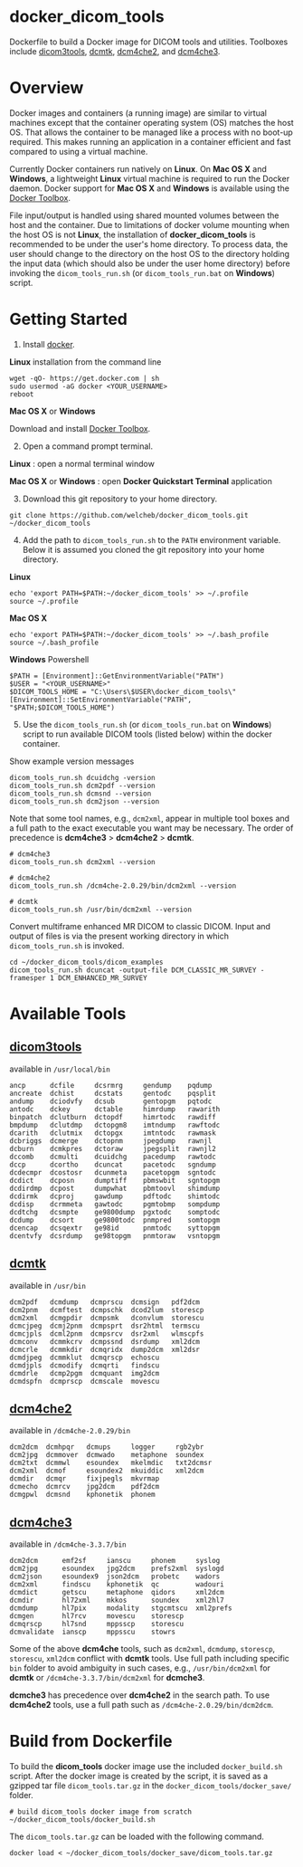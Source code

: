 docker_dicom_tools
==================

Dockerfile to build a Docker image for DICOM tools and utilities. Toolboxes include
[dicom3tools](http://www.dclunie.com/dicom3tools), [dcmtk](http://dcmtk.org/dcmtk.php.en),
[dcm4che2](https://sourceforge.net/projects/dcm4che/files/dcm4che2/), and
[dcm4che3](https://sourceforge.net/projects/dcm4che/files/dcm4che3/).

Overview
========

Docker images and containers (a running image) are similar to virtual machines except that the container operating system (OS) matches the host OS. That allows the container to be managed like a process with no boot-up required. This makes running an application in a container efficient and fast compared to using a virtual machine.

Currently Docker containers run natively on **Linux**. On **Mac OS X** and **Windows**, a lightweight **Linux** virtual machine is required to run the Docker daemon. Docker support for **Mac OS X** and **Windows** is available using the [Docker Toolbox](https://www.docker.com/products/docker-toolbox).

File input/output is handled using shared mounted volumes between the host and the container. Due to limitations of docker volume mounting when the host OS is not **Linux**, the installation of **docker_dicom_tools** is recommended to be under the user's home directory. To process data, the user should change to the directory on the host OS to the directory holding the input data (which should also be under the user home directory) before invoking the `dicom_tools_run.sh` (or `dicom_tools_run.bat` on **Windows**) script.

Getting Started
===============

1. Install [docker](https://www.docker.com).

  **Linux** installation from the command line
  ~~~
  wget -qO- https://get.docker.com | sh
  sudo usermod -aG docker <YOUR_USERNAME>
  reboot
  ~~~

  **Mac OS X** or **Windows**

  Download and install [Docker Toolbox](https://www.docker.com/products/docker-toolbox).

2. Open a command prompt terminal.

  **Linux** : open a normal terminal window

  **Mac OS X** or **Windows** : open **Docker Quickstart Terminal** application

3. Download this git repository to your home directory.

  ~~~
  git clone https://github.com/welcheb/docker_dicom_tools.git ~/docker_dicom_tools
  ~~~

4. Add the path to `dicom_tools_run.sh` to the `PATH` environment variable. Below it is assumed you cloned the git repository into your home directory.

  **Linux**
  ~~~
  echo 'export PATH=$PATH:~/docker_dicom_tools' >> ~/.profile
  source ~/.profile
  ~~~

  **Mac OS X**
  ~~~
  echo 'export PATH=$PATH:~/docker_dicom_tools' >> ~/.bash_profile
  source ~/.bash_profile
  ~~~

  **Windows** Powershell
  ~~~
  $PATH = [Environment]::GetEnvironmentVariable("PATH")
  $USER = "<YOUR_USERNAME>"
  $DICOM_TOOLS_HOME = "C:\Users\$USER\docker_dicom_tools\"
  [Environment]::SetEnvironmentVariable("PATH", "$PATH;$DICOM_TOOLS_HOME")
  ~~~

5. Use the `dicom_tools_run.sh` (or `dicom_tools_run.bat` on **Windows**) script to run available DICOM tools (listed below) within the docker container.

  Show example version messages
  ~~~
  dicom_tools_run.sh dcuidchg -version
  dicom_tools_run.sh dcm2pdf --version
  dicom_tools_run.sh dcmsnd --version
  dicom_tools_run.sh dcm2json --version
  ~~~

  Note that some tool names, e.g., `dcm2xml`, appear in multiple tool boxes and a full path to the exact executable you want may be necessary. The order of precedence is **dcm4che3** > **dcm4che2** > **dcmtk**.
  ~~~
  # dcm4che3
  dicom_tools_run.sh dcm2xml --version

  # dcm4che2
  dicom_tools_run.sh /dcm4che-2.0.29/bin/dcm2xml --version

  # dcmtk
  dicom_tools_run.sh /usr/bin/dcm2xml --version
  ~~~

  Convert multiframe enhanced MR DICOM to classic DICOM. Input and output of files is via the present working directory in which `dicom_tools_run.sh` is invoked.
  ~~~
  cd ~/docker_dicom_tools/dicom_examples
  dicom_tools_run.sh dcuncat -output-file DCM_CLASSIC_MR_SURVEY -framesper 1 DCM_ENHANCED_MR_SURVEY
  ~~~

Available Tools
===============

[dicom3tools](http://www.dclunie.com/dicom3tools)
-------------
available in `/usr/local/bin`
~~~
ancp      dcfile     dcsrmrg     gendump    pqdump
ancreate  dchist     dcstats     gentodc    pqsplit
andump    dciodvfy   dcsub       gentopgm   pqtodc
antodc    dckey      dctable     himrdump   rawarith
binpatch  dclutburn  dctopdf     himrtodc   rawdiff
bmpdump   dclutdmp   dctopgm8    imtndump   rawftodc
dcarith   dclutmix   dctopgx     imtntodc   rawmask
dcbriggs  dcmerge    dctopnm     jpegdump   rawnjl
dcburn    dcmkpres   dctoraw     jpegsplit  rawnjl2
dccomb    dcmulti    dcuidchg    pacedump   rawtodc
dccp      dcortho    dcuncat     pacetodc   sgndump
dcdecmpr  dcostosr   dcunmeta    pacetopgm  sgntodc
dcdict    dcposn     dumptiff    pbmswbit   sgntopgm
dcdirdmp  dcpost     dumpwhat    pbmtoovl   shimdump
dcdirmk   dcproj     gawdump     pdftodc    shimtodc
dcdisp    dcrmmeta   gawtodc     pgmtobmp   sompdump
dcdtchg   dcsmpte    ge9800dump  pgxtodc    somptodc
dcdump    dcsort     ge9800todc  pnmpred    somtopgm
dcencap   dcsqextr   ge98id      pnmtodc    syttopgm
dcentvfy  dcsrdump   ge98topgm   pnmtoraw   vsntopgm
~~~

[dcmtk](http://dcmtk.org/dcmtk.php.en)
-------
available in `/usr/bin`
~~~
dcm2pdf   dcmdump   dcmprscu  dcmsign   pdf2dcm
dcm2pnm   dcmftest  dcmpschk  dcod2lum  storescp
dcm2xml   dcmgpdir  dcmpsmk   dconvlum  storescu
dcmcjpeg  dcmj2pnm  dcmpsprt  dsr2html  termscu
dcmcjpls  dcml2pnm  dcmpsrcv  dsr2xml   wlmscpfs
dcmconv   dcmmkcrv  dcmpssnd  dsrdump   xml2dcm
dcmcrle   dcmmkdir  dcmqridx  dump2dcm  xml2dsr
dcmdjpeg  dcmmklut  dcmqrscp  echoscu
dcmdjpls  dcmodify  dcmqrti   findscu
dcmdrle   dcmp2pgm  dcmquant  img2dcm
dcmdspfn  dcmprscp  dcmscale  movescu
~~~

[dcm4che2](https://sourceforge.net/projects/dcm4che/files/dcm4che2/)
---------
available in `/dcm4che-2.0.29/bin`
~~~
dcm2dcm  dcmhpqr   dcmups     logger     rgb2ybr
dcm2jpg  dcmmover  dcmwado    metaphone  soundex
dcm2txt  dcmmwl    esoundex   mkelmdic   txt2dcmsr
dcm2xml  dcmof     esoundex2  mkuiddic   xml2dcm
dcmdir   dcmqr     fixjpegls  mkvrmap
dcmecho  dcmrcv    jpg2dcm    pdf2dcm
dcmgpwl  dcmsnd    kphonetik  phonem
~~~

[dcm4che3](https://sourceforge.net/projects/dcm4che/files/dcm4che3/)
---------
available in `/dcm4che-3.3.7/bin`
~~~
dcm2dcm      emf2sf     ianscu     phonem     syslog
dcm2jpg      esoundex   jpg2dcm    prefs2xml  syslogd
dcm2json     esoundex9  json2dcm   probetc    wadors
dcm2xml      findscu    kphonetik  qc         wadouri
dcmdict      getscu     metaphone  qidors     xml2dcm
dcmdir       hl72xml    mkkos      soundex    xml2hl7
dcmdump      hl7pix     modality   stgcmtscu  xml2prefs
dcmgen       hl7rcv     movescu    storescp
dcmqrscp     hl7snd     mppsscp    storescu
dcmvalidate  ianscp     mppsscu    stowrs
~~~

Some of the above **dcm4che** tools, such as `dcm2xml`, `dcmdump`, `storescp`, `storescu`, `xml2dcm` conflict with **dcmtk** tools. Use full path including specific `bin` folder to avoid ambiguity in such cases, e.g., `/usr/bin/dcm2xml` for **dcmtk** or `/dcm4che-3.3.7/bin/dcm2xml` for **dcmche3**.

**dcmche3** has precedence over **dcm4che2** in the search path. To use **dcm4che2** tools, use a full path such as `/dcm4che-2.0.29/bin/dcm2dcm`.

Build from Dockerfile
=====================

To build the **dicom_tools** docker image use the included `docker_build.sh` script. After the docker image is created by the script, it is saved as a gzipped tar file `dicom_tools.tar.gz` in the `docker_dicom_tools/docker_save/` folder.

~~~
# build dicom_tools docker image from scratch
~/docker_dicom_tools/docker_build.sh
~~~

The `dicom_tools.tar.gz` can be loaded with the following command.

~~~
docker load < ~/docker_dicom_tools/docker_save/dicom_tools.tar.gz
~~~
